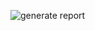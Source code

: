 ![generate report](https://github.com/Rafay0508/react-native-html-to-pdf/assets/106449952/ed17049e-6f52-45e7-8a17-79fb78be10f5)
